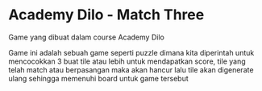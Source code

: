 # Academy Dilo - Match Three

Game yang dibuat dalam course Academy Dilo

Game ini adalah sebuah game seperti puzzle dimana kita diperintah untuk mencocokkan 3 buat tile atau lebih untuk mendapatkan score, tile yang telah match atau berpasangan maka akan hancur lalu tile akan digenerate ulang sehingga memenuhi board untuk game tersebut